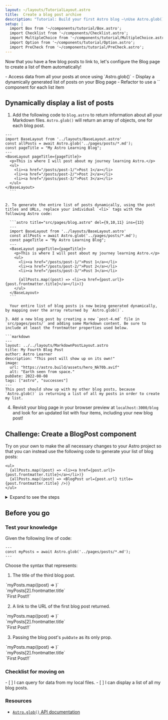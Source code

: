 ```yaml
---
layout: ~/layouts/TutorialLayout.astro
title:  Create a blog post archive
description: "Tutorial: Build your first Astro blog —\nUse Astro.glob() to access data from files in your project"
setup: |
  import Box from '~/components/tutorial/Box.astro';
  import Checklist from '~/components/Checklist.astro';
  import MultipleChoice from '~/components/tutorial/MultipleChoice.astro';
  import Option from '~/components/tutorial/Option.astro';
  import PreCheck from '~/components/tutorial/PreCheck.astro';
---
```


Now that you have a few blog posts to link to, let's configure the Blog page to create a list of them automatically!

<PreCheck>
  - Access data from all your posts at once using `Astro.glob()`
  - Display a dynamically generated list of posts on your Blog page
  - Refactor to use a `<BlogPost />` component for each list item
</PreCheck>

## Dynamically display a list of posts

1. Add the following code to `blog.astro` to return information about all your Markdown files. `Astro.glob()` will return an array of objects, one for each blog post.

  ```astro title="src/pages/blog.astro" ins={3}
  ---
  import BaseLayout from '../layouts/BaseLayout.astro'
  const allPosts = await Astro.glob('../pages/posts/*.md');
  const pageTitle = "My Astro Learning Blog";
  ---
  <BaseLayout pageTitle={pageTitle}>
    <p>This is where I will post about my journey learning Astro.</p>
    <ul>
      <li><a href="/posts/post-1/">Post 1</a></li>
      <li><a href="/posts/post-2/">Post 2</a></li>
      <li><a href="/posts/post-3/">Post 3</a></li>
    </ul>
  </BaseLayout>
    ```


2. To generate the entire list of posts dynamically, using the post titles and URLs, replace your individual `<li>` tags with the following Astro code:

    ```astro title="src/pages/blog.astro" del={9,10,11} ins={13}
    ---
    import BaseLayout from '../layouts/BaseLayout.astro'
    const allPosts = await Astro.glob('../pages/posts/*.md');
    const pageTitle = "My Astro Learning Blog";
    ---
    <BaseLayout pageTitle={pageTitle}>
      <p>This is where I will post about my journey learning Astro.</p>
      <ul>
        <li><a href="/posts/post-1/">Post 1</a></li>
        <li><a href="/posts/post-2/">Post 2</a></li>
        <li><a href="/posts/post-3/">Post 3</a></li>

        {allPosts.map((post) => <li><a href={post.url}>{post.frontmatter.title}</a></li>)}
      </ul>
    </BaseLayout>
    ```

    Your entire list of blog posts is now being generated dynamically, by mapping over the array returned by `Astro.glob()`.

3. Add a new blog post by creating a new `post-4.md` file in `src/pages/posts/` and adding some Markdown content. Be sure to include at least the frontmatter properties used below.

  ```markdown
  ---
  layout: ../../layouts/MarkdownPostLayout.astro
  title: My Fourth Blog Post
  author: Astro Learner
  description: "This post will show up on its own!"
  image: 
    url: "https://astro.build/assets/hero_NkT0b.avif"
    alt: "Earth seen from space."
  pubDate: 2022-08-08
  tags: ["astro", "successes"]
  ---
  This post should show up with my other blog posts, because `Astro.glob()` is returning a list of all my posts in order to create my list.
  ```

4. Revisit your blog page in your browser preview at `localhost:3000/blog` and look for an updated list with four items, including your new blog post!

<Box icon="puzzle-piece">

## Challenge: Create a BlogPost component

Try on your own to make the all necessary changes to your Astro project so that you can instead use the following code to generate your list of blog posts:

```astro title="src/pages/blog.astro" del={2} ins={3}
<ul>
  {allPosts.map((post) => <li><a href={post.url}>{post.frontmatter.title}</a></li>)}
  {allPosts.map((post) => <BlogPost url={post.url} title={post.frontmatter.title} />)}
</ul>
```

<details>
<summary>Expand to see the steps</summary>

1. Create a new component in `src/components/`.

    <details>
    <summary>Show the filename</summary>
    ```
    BlogPost.astro
    ```
    </details>

2. Write the line of code in your component so that it will be able to receive a `title` and `url` as `Astro.props`.

    <details>
    <summary>Show the code</summary>
    ```astro
    ---
    // src/components/BlogPost.astro
    const { title, url } = Astro.props;
    ---
    ```
    </details>

3. Add the templating used to create each item in your blog post list.

    <details>
    <summary>Show the code</summary>
    ```astro
    <!-- src/components/BlogPost.astro -->
    <li><a href={url}>{title}</a></li>
    ```
    </details>

4. Import the new component into your Blog page.

    <details>
    <summary>Show the code</summary>
    ```astro title="src/pages/blog.astro" ins={3}
    ---
    import BaseLayout from '../layouts/BaseLayout.astro';
    import BlogPost from '../components/BlogPost.astro';
    const allPosts = await Astro.glob('../pages/posts/*.md');
    const pageTitle = "My Astro Learning Blog";
    ---
    ```
    </details>

5. Check Yourself: see the finished component code.

    <details>
    <summary>Show the code</summary>
    ```astro title="src/components/BlogPost.astro"
    ---
    const { title, url } = Astro.props
    ---
    <li><a href={url}>{title}</a></li>
    ```
    ```astro title="src/pages/blog.astro" ins={3,10}
    ---
    import BaseLayout from '../layouts/BaseLayout.astro';
    import BlogPost from '../components/BlogPost.astro';
    const allPosts = await Astro.glob('../pages/posts/*.md');
    const pageTitle = "My Astro Learning Blog"
    ---
    <BaseLayout pageTitle={pageTitle}>
      <p>This is where I will post about my journey learning Astro.</p>
      <ul>
        {allPosts.map((post) => <BlogPost url={post.url} title={post.frontmatter.title} />)}
      </ul>
    </BaseLayout>
    ```
    </details>
</details>
</Box>

## Before you go

<Box icon="question-mark">

### Test your knowledge

Given the following line of code: 

```astro
---
const myPosts = await Astro.glob('../pages/posts/*.md');
---
```

Choose the syntax that represents:

1. The title of the third blog post.  

 <MultipleChoice>
    <Option>
      `myPosts.map((post) => <LastUpdated date={post.frontmatter.pubDate} />)`
    </Option>
    <Option isCorrect>
      `myPosts[2].frontmatter.title`
    </Option>
    <Option>
       `<a href={myPosts[0].url}>First Post!!</a>`
    </Option>
</MultipleChoice>

2. A link to the URL of the first blog post returned. 

 <MultipleChoice>
    <Option>
      `myPosts.map((post) => <LastUpdated date={post.frontmatter.pubDate} />)`
    </Option>
    <Option>
      `myPosts[2].frontmatter.title`
    </Option>
    <Option isCorrect>
       `<a href={myPosts[0].url}>First Post!!</a>`
    </Option>
</MultipleChoice>

3. Passing the blog post's `pubDate` as its only prop.

 <MultipleChoice>
    <Option isCorrect>
      `myPosts.map((post) => <LastUpdated date={post.frontmatter.pubDate} />)`
    </Option>
    <Option>
      `myPosts[2].frontmatter.title`
    </Option>
    <Option>
       `<a href={myPosts[0].url}>First Post!!</a>`
    </Option>
</MultipleChoice>

</Box>

### Checklist for moving on

<Box icon="check-list">

<Checklist>
- [ ] I can query for data from my local files.
- [ ] I can display a list of all my blog posts.
</Checklist>
</Box>

### Resources

- [`Astro.glob()` API documentation](/en/reference/api-reference/#astroglob)
